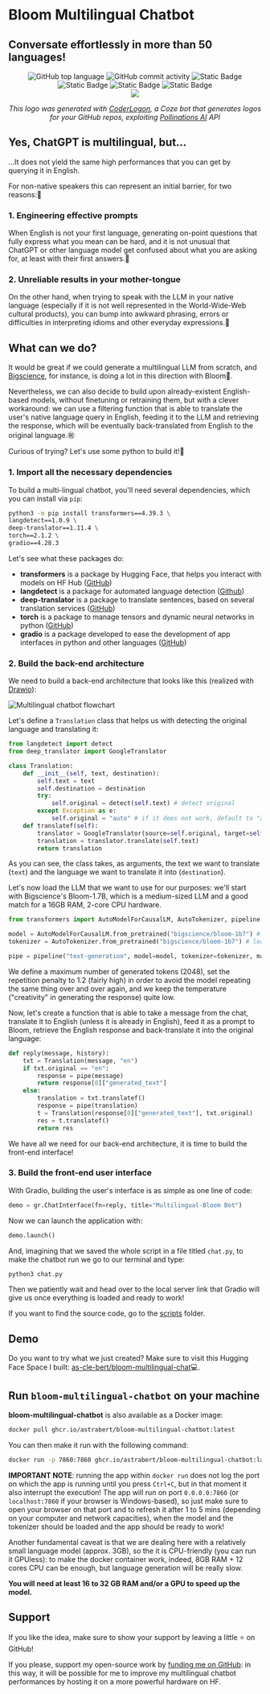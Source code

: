 # Bloom Multilingual Chatbot

## Conversate effortlessly in more than 50 languages!

<div align="center">
    <img src="https://img.shields.io/github/languages/top/AstraBert/bloom-multilingual-chatbot" alt="GitHub top language">
   <img src="https://img.shields.io/github/commit-activity/t/AstraBert/bloom-multilingual-chatbot" alt="GitHub commit activity">
   <img src="https://img.shields.io/badge/chatbot-stable-green" alt="Static Badge">
   <img src="https://img.shields.io/badge/Release-v0.0.0-purple" alt="Static Badge">
   <img src="https://img.shields.io/badge/Docker_image_size-5.54GB-red" alt="Static Badge">
   <img src="https://img.shields.io/badge/Supported_platforms-linux/amd64-brown" alt="Static Badge">
   <div>
        <a href="https://astrabert.github.io/bloom-multilingual-chat"><img src="./multilingualbloom.png"></a>
        <p><i>This logo was generated with <a href="https://www.coze.com/s/ZmFqxkofJ/">CoderLogon</a>, a Coze bot that generates logos for your GitHub repos, exploiting <a href="https://pollinations.ai/">Pollinations AI</a> API</i></p>
   </div>
</div>

## Yes, ChatGPT is multilingual, but...
...It does not yield the same high performances that you can get by querying it in English. 

For non-native speakers this can represent an initial barrier, for two reasons:🚧

### 1. Engineering effective prompts 
When English is not your first language, generating on-point questions that fully express what you mean can be hard, and it is not unusual that ChatGPT or other language model get confused about what you are asking for, at least with their first answers.🤔

### 2. Unreliable results in your mother-tongue
On the other hand, when trying to speak with the LLM in your native language (especially if it is not well represented in the World-Wide-Web cultural products), you can bump into awkward phrasing, errors or difficulties in interpreting idioms and other everyday expressions.🤨

## What can we do?
It would be great if we could generate a multilingual LLM from scratch, and [Bigscience](https://bigscience.huggingface.co/), for instance, is doing a lot in this direction with Bloom🌸.

Nevertheless, we can also decide to build upon already-existent English-based models, without finetuning or retraining them, but with a clever workaround: we can use a filtering function that is able to translate the user's native language query in English, feeding it to the LLM and retrieving the response, which will be eventually back-translated from English to the original language.㊗️

Curious of trying? Let's use some python to build it!🐍

### 1. Import all the necessary dependencies
To build a multi-lingual chatbot, you'll need several dependencies, which you can install via `pip`:

```bash
python3 -m pip install transformers==4.39.3 \
langdetect==1.0.9 \
deep-translator==1.11.4 \
torch==2.1.2 \
gradio==4.28.3
```
Let's see what these packages do:

- **transformers** is a package by Hugging Face, that helps you interact with models on HF Hub ([GitHub](https://github.com/huggingface/transformers))
- **langdetect** is a package for automated language detection ([Github](https://github.com/Mimino666/langdetect))
- **deep-translator** is a package to translate sentences, based on several translation services ([GitHub](https://github.com/nidhaloff/deep-translator))
- **torch** is a package to manage tensors and dynamic neural networks in python ([GitHub](https://github.com/pytorch/pytorch))
- **gradio** is a package developed to ease the development of app interfaces in python and other languages ([GitHub](https://github.com/gradio-app/gradio))

### 2. Build the back-end architecture
We need to build a back-end architecture that looks like this (realized with [Drawio](https://app.diagrams.net/)):

![Multilingual chatbot flowchart](https://dev-to-uploads.s3.amazonaws.com/uploads/articles/njyj6q8h96z8yhrb0dv5.png) 

Let's define a `Translation` class that helps us with detecting the original language and translating it:

```python
from langdetect import detect
from deep_translator import GoogleTranslator

class Translation:
    def __init__(self, text, destination):
        self.text = text
        self.destination = destination
        try:
            self.original = detect(self.text) # detect original
        except Exception as e:
            self.original = "auto" # if it does not work, default to "auto"
    def translatef(self):
        translator = GoogleTranslator(source=self.original, target=self.destination) # use Google Translate, one of the fastest translators available
        translation = translator.translate(self.text)
        return translation
```

As you can see, the class takes, as arguments, the text we want to translate (`text`) and the language we want to translate it into (`destination`). 

Let's now load the LLM that we want to use for our purposes: we'll start with Bigscience's Bloom-1.7B, which is a medium-sized LLM and a good match for a 16GB RAM, 2-core CPU hardware.

```python
from transformers import AutoModelForCausalLM, AutoTokenizer, pipeline

model = AutoModelForCausalLM.from_pretrained("bigscience/bloom-1b7") # import the model
tokenizer = AutoTokenizer.from_pretrained("bigscience/bloom-1b7") # load the tokenizer

pipe = pipeline("text-generation", model=model, tokenizer=tokenizer, max_new_tokens=2048, repetition_penalty=1.2, temperature=0.4) # prepare the inference pipeline
```
We define a maximum number of generated tokens (2048), set the repetition penalty to 1.2 (fairly high) in order to avoid the model repeating the same thing over and over again, and we keep the temperature ("creativity" in generating the response) quite low. 

Now, let's create a function that is able to take a message from the chat, translate it to English (unless it is already in English), feed it as a prompt to Bloom, retrieve the English response and back-translate it into the original language:

```python
def reply(message, history):
    txt = Translation(message, "en")
    if txt.original == "en":
        response = pipe(message)
        return response[0]["generated_text"]
    else:
        translation = txt.translatef()
        response = pipe(translation)
        t = Translation(response[0]["generated_text"], txt.original)
        res = t.translatef()
        return res
```
We have all we need for our back-end architecture, it is time to build the front-end interface!

### 3. Build the front-end user interface
With Gradio, building the user's interface is as simple as one line of code:

```python
demo = gr.ChatInterface(fn=reply, title="Multilingual-Bloom Bot")
```

Now we can launch the application with:

```python
demo.launch()
```

And, imagining that we saved the whole script in a file titled `chat.py`, to make the chatbot run we go to our terminal and type:

```bash
python3 chat.py
```

Then we patiently wait and head over to the local server link that Gradio will give us once everything is loaded and ready to work!

If you want to find the source code, go to the [scripts](./scripts/) folder.

## Demo
Do you want to try what we just created? Make sure to visit this Hugging Face Space I built: [as-cle-bert/bloom-multilingual-chat](https://huggingface.co/spaces/as-cle-bert/bloom-multilingual-chat)💻.

## Run `bloom-multilingual-chatbot` on your machine

**bloom-multilingual-chatbot** is also available as a Docker image:

```bash
docker pull ghcr.io/astrabert/bloom-multilingual-chatbot:latest
```
You can then make it run with the following command:

```bash
docker run -p 7860:7860 ghcr.io/astrabert/bloom-multilingual-chatbot:latest
```
**IMPORTANT NOTE**: running the app within `docker run` does not log the port on which the app is running until you press `Ctrl+C`, but in that moment it also interrupt the execution! The app will run on port `0.0.0.0:7860` (or `localhost:7860` if your browser is Windows-based), so just make sure to open your browser on that port and to refresh it after 1 to 5 mins (depending on your computer and network capacities), when the model and the tokenizer should be loaded and the app should be ready to work!

Another fundamental caveat is that we are dealing here with a relatively small language model (approx. 3GB), so the it is CPU-friendly (you can run it GPUless): to make the docker container work, indeed, 8GB RAM + 12 cores CPU can be enough, but language generation will be really slow. 

**You will need at least 16 to 32 GB RAM and/or a GPU to speed up the model.**

## Support
If you like the idea, make sure to show your support by leaving a little ⭐ on GitHub!

If you please, support my open-source work by [funding me on GitHub](https://github.com/sponsors/AstraBert): in this way, it will be possible for me to improve my multilingual chatbot performances by hosting it on a more powerful hardware on HF.
